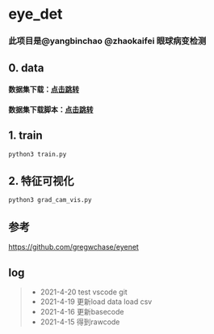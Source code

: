 # eye_det

### 此项目是@yangbinchao @zhaokaifei 眼球病变检测

## 0. data
#### 数据集下载：[点击跳转](https://www.kaggle.com/c/diabetic-retinopathy-detection/data)
#### 数据集下载脚本：[点击跳转](https://github.com/gregwchase/eyenet/blob/master/src/download_data.sh)

## 1. train
`python3 train.py`
    

## 2. 特征可视化
`python3 grad_cam_vis.py`


## 参考
https://github.com/gregwchase/eyenet


## log
> * 2021-4-20 test vscode git
> * 2021-4-19 更新load data load csv
> * 2021-4-16 更新basecode
> * 2021-4-15 得到rawcode




